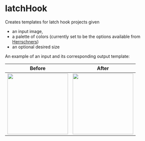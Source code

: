 # latchHook

Creates templates for latch hook projects given 
  * an input image, 
  * a palette of colors (currently set to be the options available from [Herrschners](https://www.herrschners.com/product/herrschners%26%23174-+pre-cut+latch+hook+rug+yarn.do))
  * an optional desired size
  
An example of an input and its corresponding output template:

Before | After
--- | ---
<img src="https://yt3.ggpht.com/-kdzsktQIjDk/AAAAAAAAAAI/AAAAAAAAAAA/No6GbQL0YPM/s900-c-k-no-mo-rj-c0xffffff/photo.jpg" width=200>|<img src="http://i.imgur.com/9OQlpXA.png" width=200>

